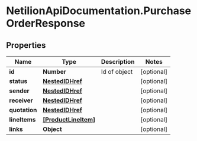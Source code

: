 # NetilionApiDocumentation.PurchaseOrderResponse

## Properties
Name | Type | Description | Notes
------------ | ------------- | ------------- | -------------
**id** | **Number** | Id of object | [optional] 
**status** | [**NestedIDHref**](NestedIDHref.md) |  | [optional] 
**sender** | [**NestedIDHref**](NestedIDHref.md) |  | [optional] 
**receiver** | [**NestedIDHref**](NestedIDHref.md) |  | [optional] 
**quotation** | [**NestedIDHref**](NestedIDHref.md) |  | [optional] 
**lineItems** | [**[ProductLineItem]**](ProductLineItem.md) |  | [optional] 
**links** | **Object** |  | [optional] 
